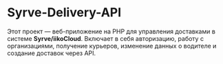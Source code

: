 # Syrve-Delivery-API
Этот проект — веб-приложение на PHP для управления доставками в системе **Syrve/iikoCloud**. Включает в себя авторизацию, работу с организациями, получение курьеров, изменение данных о водителе и создание доставок через API.
